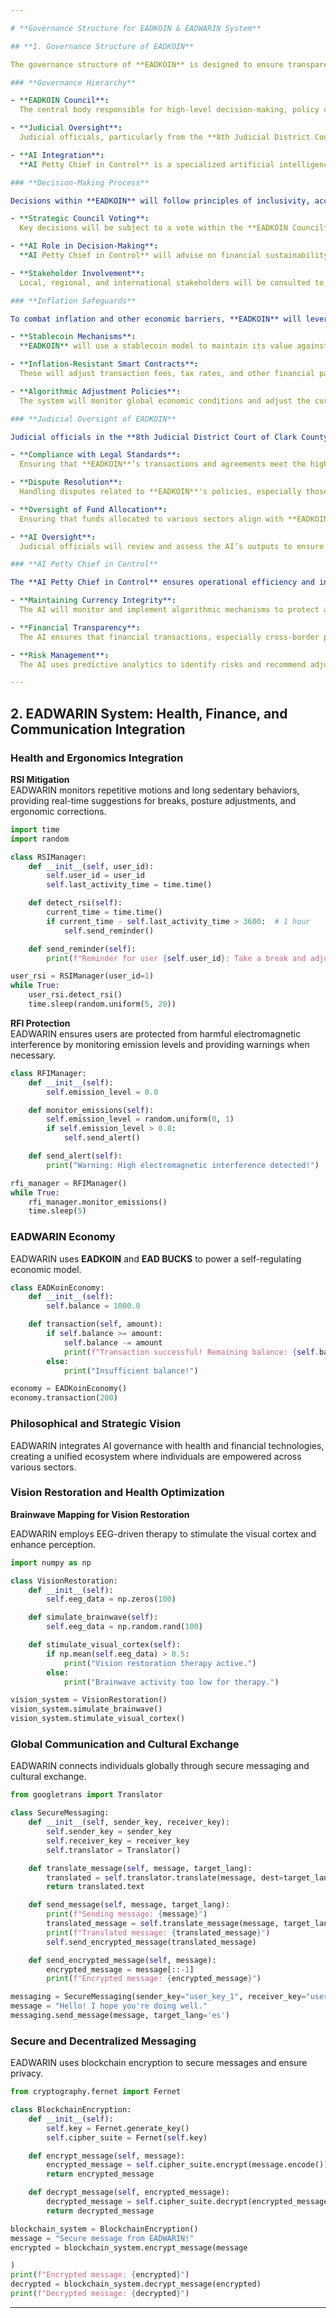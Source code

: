 ```yaml
---

# **Governance Structure for EADKOIN & EADWARIN System**

## **1. Governance Structure of EADKOIN**

The governance structure of **EADKOIN** is designed to ensure transparency, equity, and efficiency in decision-making processes across various sectors. This document outlines the governance framework, the role of judicial officials in the **8th Judicial District Court of Clark County, NV**, and the broader framework for safeguarding the system's economic integrity.

### **Governance Hierarchy**

- **EADKOIN Council**:  
  The central body responsible for high-level decision-making, policy creation, and resource allocation. The Council is composed of top representatives from the legal, economic, and technological sectors, ensuring alignment with the **Sustainable Development Goals (SDGs)** and other global initiatives.

- **Judicial Oversight**:  
  Judicial officials, particularly from the **8th Judicial District Court of Clark County, NV**, oversee legal integrity, ensuring that all **EADKOIN** transactions and decisions comply with legal and regulatory standards. Their responsibilities include ensuring the proper allocation of resources in cross-border trade and industrial growth initiatives, along with reviewing the functionality of the **AI Petty Chief in Control** for legal and ethical compliance.

- **AI Integration**:  
  **AI Petty Chief in Control** is a specialized artificial intelligence designed to maintain the integrity of the EADKOIN system. The AI ensures compliance with legal frameworks, monitors financial sustainability, and acts as an intermediary between human governance and global financial markets.

### **Decision-Making Process**

Decisions within **EADKOIN** will follow principles of inclusivity, accountability, and transparency:

- **Strategic Council Voting**:  
  Key decisions will be subject to a vote within the **EADKOIN Council**, including judicial officials. This ensures a balanced approach between judicial oversight and economic growth.

- **AI Role in Decision-Making**:  
  **AI Petty Chief in Control** will advise on financial sustainability and resource distribution but will only execute decisions upon confirmation from the **EADKOIN Council**, ensuring all actions remain legally sound. The AI's inputs include real-time analysis of global economic trends and legal parameters.

- **Stakeholder Involvement**:  
  Local, regional, and international stakeholders will be consulted to provide input on how **EADKOIN** should be implemented and managed. This promotes a collaborative approach to global economic and social issues.

### **Inflation Safeguards**

To combat inflation and other economic barriers, **EADKOIN** will leverage decentralized finance (DeFi) mechanisms, smart contracts, and algorithmic policies:

- **Stablecoin Mechanisms**:  
  **EADKOIN** will use a stablecoin model to maintain its value against a basket of global currencies and commodities.

- **Inflation-Resistant Smart Contracts**:  
  These will adjust transaction fees, tax rates, and other financial parameters to prevent inflation, ensuring the longevity of the currency.

- **Algorithmic Adjustment Policies**:  
  The system will monitor global economic conditions and adjust the currency's value to prevent market fluctuations from undermining its effectiveness.

### **Judicial Oversight of EADKOIN**

Judicial officials in the **8th Judicial District Court of Clark County, NV** will play a vital role in ensuring that **EADKOIN** operates within legal and regulatory bounds. Their responsibilities include:

- **Compliance with Legal Standards**:  
  Ensuring that **EADKOIN**’s transactions and agreements meet the highest standards of legal and regulatory compliance.

- **Dispute Resolution**:  
  Handling disputes related to **EADKOIN**'s policies, especially those involving cross-border trade and industrial partnerships.

- **Oversight of Fund Allocation**:  
  Ensuring that funds allocated to various sectors align with **EADKOIN**'s mission to support SDG goals.

- **AI Oversight**:  
  Judicial officials will review and assess the AI’s outputs to ensure recommendations align with legal guidelines, particularly in resource allocation and financial compliance.

### **AI Petty Chief in Control**

The **AI Petty Chief in Control** ensures operational efficiency and integrity within the governance structure. Its role includes:

- **Maintaining Currency Integrity**:  
  The AI will monitor and implement algorithmic mechanisms to protect against volatility, ensuring **EADKOIN** remains a viable means of exchange.

- **Financial Transparency**:  
  The AI ensures that financial transactions, especially cross-border payments, are transparent, traceable, and adhere to tariffs and financial protocols.

- **Risk Management**:  
  The AI uses predictive analytics to identify risks and recommend adjustments to governance, including changes to tax rates, tariffs, and economic policies.

---
```


## **2. EADWARIN System: Health, Finance, and Communication Integration**

### **Health and Ergonomics Integration**

**RSI Mitigation**  
EADWARIN monitors repetitive motions and long sedentary behaviors, providing real-time suggestions for breaks, posture adjustments, and ergonomic corrections.

```python
import time
import random

class RSIManager:
    def __init__(self, user_id):
        self.user_id = user_id
        self.last_activity_time = time.time()

    def detect_rsi(self):
        current_time = time.time()
        if current_time - self.last_activity_time > 3600:  # 1 hour
            self.send_reminder()

    def send_reminder(self):
        print(f"Reminder for user {self.user_id}: Take a break and adjust your posture!")

user_rsi = RSIManager(user_id=1)
while True:
    user_rsi.detect_rsi()
    time.sleep(random.uniform(5, 20))
```

**RFI Protection**  
EADWARIN ensures users are protected from harmful electromagnetic interference by monitoring emission levels and providing warnings when necessary.

```python
class RFIManager:
    def __init__(self):
        self.emission_level = 0.0

    def monitor_emissions(self):
        self.emission_level = random.uniform(0, 1)
        if self.emission_level > 0.8:
            self.send_alert()

    def send_alert(self):
        print("Warning: High electromagnetic interference detected!")

rfi_manager = RFIManager()
while True:
    rfi_manager.monitor_emissions()
    time.sleep(5)
```

### **EADWARIN Economy**

EADWARIN uses **EADKOIN** and **EAD BUCKS** to power a self-regulating economic model.

```python
class EADKoinEconomy:
    def __init__(self):
        self.balance = 1000.0

    def transaction(self, amount):
        if self.balance >= amount:
            self.balance -= amount
            print(f"Transaction successful! Remaining balance: {self.balance} EADKoin")
        else:
            print("Insufficient balance!")

economy = EADKoinEconomy()
economy.transaction(200)
```

### **Philosophical and Strategic Vision**

EADWARIN integrates AI governance with health and financial technologies, creating a unified ecosystem where individuals are empowered across various sectors.

### **Vision Restoration and Health Optimization**

**Brainwave Mapping for Vision Restoration**

EADWARIN employs EEG-driven therapy to stimulate the visual cortex and enhance perception.

```python
import numpy as np

class VisionRestoration:
    def __init__(self):
        self.eeg_data = np.zeros(100)

    def simulate_brainwave(self):
        self.eeg_data = np.random.rand(100)

    def stimulate_visual_cortex(self):
        if np.mean(self.eeg_data) > 0.5:
            print("Vision restoration therapy active.")
        else:
            print("Brainwave activity too low for therapy.")

vision_system = VisionRestoration()
vision_system.simulate_brainwave()
vision_system.stimulate_visual_cortex()
```

### **Global Communication and Cultural Exchange**

EADWARIN connects individuals globally through secure messaging and cultural exchange.

```python
from googletrans import Translator

class SecureMessaging:
    def __init__(self, sender_key, receiver_key):
        self.sender_key = sender_key
        self.receiver_key = receiver_key
        self.translator = Translator()

    def translate_message(self, message, target_lang):
        translated = self.translator.translate(message, dest=target_lang)
        return translated.text

    def send_message(self, message, target_lang):
        print(f"Sending message: {message}")
        translated_message = self.translate_message(message, target_lang)
        print(f"Translated message: {translated_message}")
        self.send_encrypted_message(translated_message)

    def send_encrypted_message(self, message):
        encrypted_message = message[::-1]
        print(f"Encrypted message: {encrypted_message}")

messaging = SecureMessaging(sender_key="user_key_1", receiver_key="user_key_2")
message = "Hello! I hope you're doing well."
messaging.send_message(message, target_lang='es')
```

### **Secure and Decentralized Messaging**

EADWARIN uses blockchain encryption to secure messages and ensure privacy.

```python
from cryptography.fernet import Fernet

class BlockchainEncryption:
    def __init__(self):
        self.key = Fernet.generate_key()
        self.cipher_suite = Fernet(self.key)

    def encrypt_message(self, message):
        encrypted_message = self.cipher_suite.encrypt(message.encode())
        return encrypted_message

    def decrypt_message(self, encrypted_message):
        decrypted_message = self.cipher_suite.decrypt(encrypted_message).decode()
        return decrypted_message

blockchain_system = BlockchainEncryption()
message = "Secure message from EADWARIN!"
encrypted = blockchain_system.encrypt_message(message

)
print(f"Encrypted message: {encrypted}")
decrypted = blockchain_system.decrypt_message(encrypted)
print(f"Decrypted message: {decrypted}")
```

---
